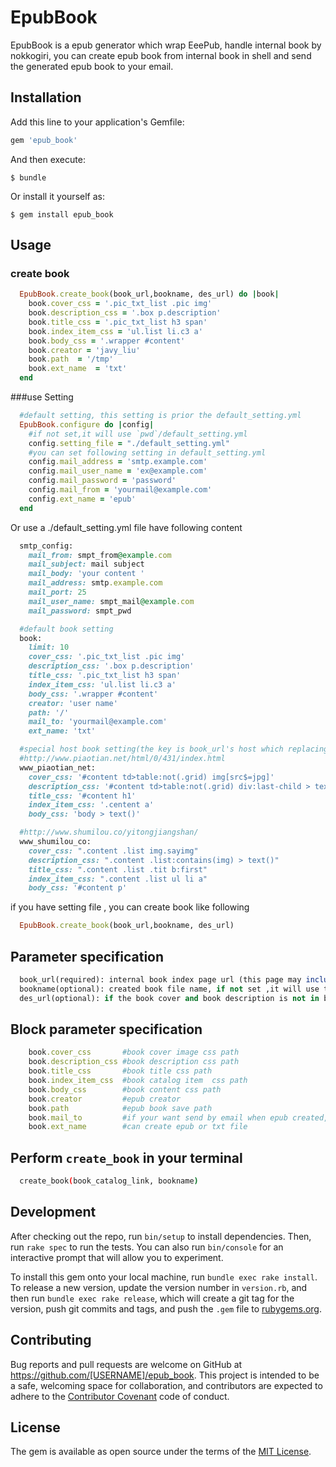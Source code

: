 # EpubBook

EpubBook is a epub generator which wrap EeePub, handle internal book by nokkogiri, you can create epub book from internal book in shell and send the generated epub book to your email.

## Installation

Add this line to your application's Gemfile:

```ruby
gem 'epub_book'
```

And then execute:

    $ bundle

Or install it yourself as:

    $ gem install epub_book

## Usage
### create book
```ruby
  EpubBook.create_book(book_url,bookname, des_url) do |book|
    book.cover_css = '.pic_txt_list .pic img'
    book.description_css = '.box p.description'
    book.title_css = '.pic_txt_list h3 span'
    book.index_item_css = 'ul.list li.c3 a'
    book.body_css = '.wrapper #content'
    book.creator = 'javy_liu'
    book.path  = '/tmp'
    book.ext_name  = 'txt'
  end
``` 


###use Setting
```ruby 
  #default setting, this setting is prior the default_setting.yml
  EpubBook.configure do |config|
    #if not set,it will use `pwd`/default_setting.yml
    config.setting_file = "./default_setting.yml"
    #you can set following setting in default_setting.yml
    config.mail_address = 'smtp.example.com'
    config.mail_user_name = 'ex@example.com'
    config.mail_password = 'password'
    config.mail_from = 'yourmail@example.com'
    config.ext_name = 'epub'
  end
```
Or use a ./default_setting.yml file have following content

```ruby 
  smtp_config:
    mail_from: smpt_from@example.com
    mail_subject: mail subject 
    mail_body: 'your content '
    mail_address: smtp.example.com
    mail_port: 25
    mail_user_name: smpt_mail@example.com
    mail_password: smpt_pwd

  #default book setting
  book:
    limit: 10
    cover_css: '.pic_txt_list .pic img'
    description_css: '.box p.description'
    title_css: '.pic_txt_list h3 span'
    index_item_css: 'ul.list li.c3 a'
    body_css: '.wrapper #content'
    creator: 'user name'
    path: '/'
    mail_to: 'yourmail@example.com'
    ext_name: 'txt'

  #special host book setting(the key is book_url's host which replacing the dot with underline)
  #http://www.piaotian.net/html/0/431/index.html
  www_piaotian_net:
    cover_css: '#content td>table:not(.grid) img[src$=jpg]'
    description_css: '#content td>table:not(.grid) div:last-child > text()'
    title_css: '#content h1'
    index_item_css: '.centent a'
    body_css: 'body > text()'

  #http://www.shumilou.co/yitongjiangshan/
  www_shumilou_co:
    cover_css: ".content .list img.sayimg"
    description_css: ".content .list:contains(img) > text()"
    title_css: ".content .list .tit b:first"
    index_item_css: ".content .list ul li a"
    body_css: '#content p'
```

if you have setting file , you can create book like following 
```ruby 
  EpubBook.create_book(book_url,bookname, des_url)
```

## Parameter specification
```ruby
  book_url(required): internal book index page url (this page may include the description or cover)
  bookname(optional): created book file name, if not set ,it will use the Base64.url_encode(book_url)[-10,-2] 
  des_url(optional): if the book cover and book description is not in book_url catalog,you can set this for the cover and description

``` 

## Block parameter specification
```ruby 
    book.cover_css       #book cover image css path
    book.description_css #book description css path
    book.title_css       #book title css path
    book.index_item_css  #book catalog item  css path
    book.body_css        #book content css path
    book.creator         #epub creator
    book.path            #epub book save path
    book.mail_to         #if your want send by email when epub created, set this to your email
    book.ext_name        #can create epub or txt file
```
## Perform `create_book` in your terminal
```bash
  create_book(book_catalog_link, bookname)
```
## Development

After checking out the repo, run `bin/setup` to install dependencies. Then, run `rake spec` to run the tests. You can also run `bin/console` for an interactive prompt that will allow you to experiment.

To install this gem onto your local machine, run `bundle exec rake install`. To release a new version, update the version number in `version.rb`, and then run `bundle exec rake release`, which will create a git tag for the version, push git commits and tags, and push the `.gem` file to [rubygems.org](https://rubygems.org).

## Contributing

Bug reports and pull requests are welcome on GitHub at https://github.com/[USERNAME]/epub_book. This project is intended to be a safe, welcoming space for collaboration, and contributors are expected to adhere to the [Contributor Covenant](http://contributor-covenant.org) code of conduct.


## License

The gem is available as open source under the terms of the [MIT License](http://opensource.org/licenses/MIT).

